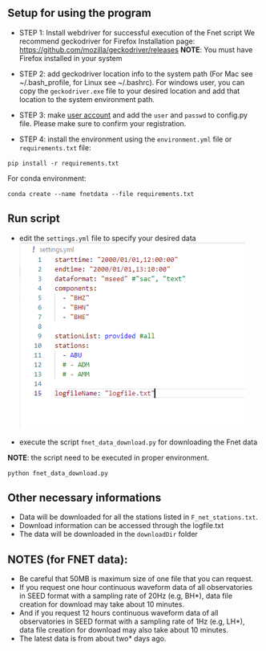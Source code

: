 ## Setup for using the program

- STEP 1: Install webdriver for successful execution of the Fnet script
  We recommend geckodriver for Firefox
  Installation page: https://github.com/mozilla/geckodriver/releases
  __NOTE__: You must have Firefox installed in your system

- STEP 2: add geckodriver location info to the system path (For Mac see ~/.bash_profile, for Linux see ~/.bashrc). For windows user, you can copy the `geckodriver.exe` file to your desired location and add that location to the system environment path.

- STEP 3: make [user account](https://hinetwww11.bosai.go.jp/nied/registration/?LANG=en)  and add the `user` and `passwd` to config.py file. Please make sure to confirm your registration.

- STEP 4: install the environment using the `environment.yml` file or `requirements.txt` file:

```
pip install -r requirements.txt
```

For conda environment:

```
conda create --name fnetdata --file requirements.txt
```


## Run script

- edit the `settings.yml` file to specify your desired data
![Settings Screenshot](docs/Screenshot_settings.png)

- execute the script `fnet_data_download.py` for downloading the Fnet data

__NOTE__: the script need to be executed in proper environment.

```
python fnet_data_download.py
```

## Other necessary informations

- Data will be downloaded for all the stations listed in `F_net_stations.txt`.
- Download information can be accessed through the logfile.txt
- The data will be downloaded in the `downloadDir` folder

## NOTES (for FNET data):

- Be careful that 50MB is maximum size of one file that you can request.
- If you request one hour continuous waveform data of all observatories in SEED format with a sampling rate of 20Hz (e.g, BH\*), data file creation for download may take about 10 minutes.
- And if you request 12 hours continuous waveform data of all observatories in SEED format with a sampling rate of 1Hz (e.g, LH\*), data file creation for download may also take about 10 minutes.
- The latest data is from about two\* days ago.

